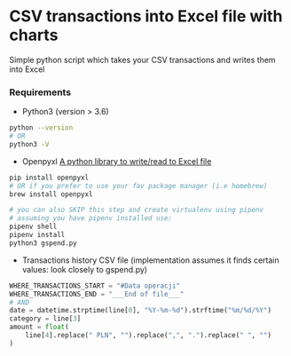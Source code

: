 # CSV transactions into Excel file with charts
Simple python script which takes your CSV transactions and writes them into Excel


### Requirements
- Python3 (version > 3.6)
```bash
python --version
# OR
python3 -V
```

- Openpyxl [A python library to write/read to Excel file](https://openpyxl.readthedocs.io/en/stable/)
```bash
pip install openpyxl
# OR if you prefer to use your fav package manager (i.e homebrew)
brew install openpyxl 

# you can also SKIP this step and create virtualenv using pipenv
# assuming you have pipenv installed use:
pipenv shell
pipenv install
python3 gspend.py
```

- Transactions history CSV file (implementation assumes it finds certain values: look closely to gspend.py)
```python
WHERE_TRANSACTIONS_START = "#Data operacji"
WHERE_TRANSACTIONS_END = "___End of file___"
# AND
date = datetime.strptime(line[0], "%Y-%m-%d").strftime("%m/%d/%Y")
category = line[3]
amount = float(
    line[4].replace(" PLN", "").replace(",", ".").replace(" ", "")
)
```


